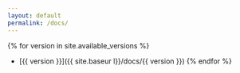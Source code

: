 ```yaml
---
layout: default
permalink: /docs/
---
```


{% for version in site.available_versions %}
 - [{{ version }}]({{ site.baseur l}}/docs/{{ version }})
{% endfor %}